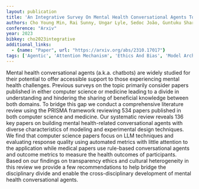 ```yaml
---
layout: publication
title: 'An Integrative Survey On Mental Health Conversational Agents To Bridge Computer Science And Medical Perspectives'
authors: Cho Young Min, Rai Sunny, Ungar Lyle, Sedoc João, Guntuku Sharath Chandra
conference: "Arxiv"
year: 2023
bibkey: cho2023integrative
additional_links:
  - {name: "Paper", url: "https://arxiv.org/abs/2310.17017"}
tags: ['Agentic', 'Attention Mechanism', 'Ethics And Bias', 'Model Architecture', 'Reinforcement Learning', 'Responsible AI', 'Survey Paper', 'Tools']
---
```

Mental health conversational agents (a.k.a. chatbots) are widely studied for their potential to offer accessible support to those experiencing mental health challenges. Previous surveys on the topic primarily consider papers published in either computer science or medicine leading to a divide in understanding and hindering the sharing of beneficial knowledge between both domains. To bridge this gap we conduct a comprehensive literature review using the PRISMA framework reviewing 534 papers published in both computer science and medicine. Our systematic review reveals 136 key papers on building mental health-related conversational agents with diverse characteristics of modeling and experimental design techniques. We find that computer science papers focus on LLM techniques and evaluating response quality using automated metrics with little attention to the application while medical papers use rule-based conversational agents and outcome metrics to measure the health outcomes of participants. Based on our findings on transparency ethics and cultural heterogeneity in this review we provide a few recommendations to help bridge the disciplinary divide and enable the cross-disciplinary development of mental health conversational agents.

